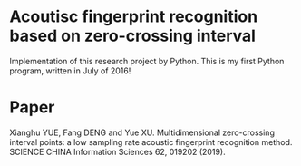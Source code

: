 # Acoutisc fingerprint recognition based on zero-crossing interval
Implementation of this research project by Python. This is my first Python program, written in July of 2016!
# Paper
Xianghu YUE, Fang DENG and Yue XU. Multidimensional zero-crossing interval points: a low sampling rate acoustic fingerprint recognition method. SCIENCE CHINA Information Sciences 62, 019202 (2019).
